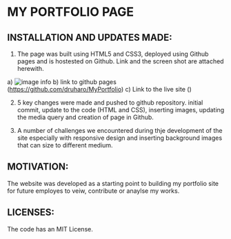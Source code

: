 # MY PORTFOLIO PAGE

## INSTALLATION AND UPDATES MADE:
1. The page was built using HTML5 and CSS3, deployed using Github pages and is hostested on Github. Link and the screen shot are attached herewith.

a) ![image info](../MyPortfolio/Images/myportfolioOct.png)
b) link to github pages (https://github.com/druharo/MyPortfolio)
c) Link to the live site ()

2. 5 key changes were made and pushed to github repository. initial  commit, update to the code (HTML and CSS), inserting images, updating the media query and creation of page in Github.

3. A number of challenges we encountered during thje development of the site especially with responsive design and inserting background images that can size to different medium.

## MOTIVATION:
The website was developed as a starting point to building my portfolio site for future employes to veiw, contribute or anaylse my works. 

## LICENSES:
The code has an MIT License.
